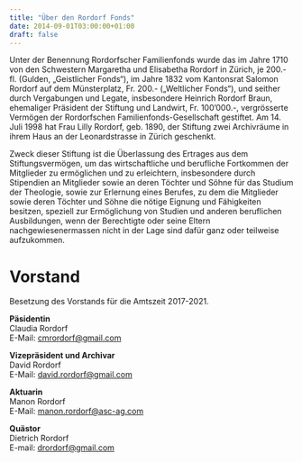 ```yaml
---
title: "Über den Rordorf Fonds"
date: 2014-09-01T03:00:00+01:00
draft: false
---
```

<p>
    Unter der Benennung Rordorfscher Familienfonds wurde das im Jahre 1710 von den Schwestern Margaretha und Elisabetha
    Rordorf in Zürich, je 200.- fl. (Gulden, „Geistlicher Fonds“), im Jahre 1832 vom Kantonsrat Salomon Rordorf auf dem
    Münsterplatz, Fr. 200.- („Weltlicher Fonds“), und seither durch Vergabungen und Legate, insbesondere Heinrich Rordorf
    Braun, ehemaliger Präsident der Stiftung und Landwirt, Fr. 100’000.-, vergrösserte Vermögen der Rordorfschen
    Familienfonds-Gesellschaft gestiftet. Am 14. Juli 1998 hat Frau Lilly Rordorf, geb. 1890, der Stiftung zwei Archivräume
    in ihrem Haus an der Leonardstrasse in Zürich geschenkt.
</p>

<p>
    Zweck dieser Stiftung ist die Überlassung des Ertrages aus dem Stiftungsvermögen, um das wirtschaftliche und berufliche
    Fortkommen der Mitglieder zu ermöglichen und zu erleichtern, insbesondere durch Stipendien an Mitglieder sowie an deren
    Töchter und Söhne für das Studium der Theologie, sowie zur Erlernung eines Berufes, zu dem die Mitglieder sowie deren
    Töchter und Söhne die nötige Eignung und Fähigkeiten besitzen, speziell zur Ermöglichung von Studien und anderen
    beruflichen Ausbildungen, wenn der Berechtigte oder seine Eltern nachgewiesenermassen nicht in der Lage sind dafür
    ganz oder teilweise aufzukommen.
</p>


<h1>Vorstand</h1>

<p>
    Besetzung des Vorstands für die Amtszeit 2017-2021.
</p>

<p>
    <strong>Päsidentin</strong><br>
    Claudia Rordorf<br>
    E-Mail: <a href="mailto:cmrordorf@gmail.com">cmrordorf@gmail.com</a>
</p>

<p>
    <strong>Vizepräsident und Archivar</strong><br>
    David Rordorf<br>
    E-Mail: <a href="mailto:david.rordorf@gmail.com">david.rordorf@gmail.com</a>
</p>

<p>
    <strong>Aktuarin</strong><br>
    Manon Rordorf<br>
    E-Mail: <a href="mailto:manon.rordorf@asc-ag.com">manon.rordorf@asc-ag.com</a>
</p>

<p>
    <strong>Quästor</strong><br>
    Dietrich Rordorf<br>
    E-mail: <a href="mailto:drordorf@gmail.com">drordorf@gmail.com</a>
</p>

